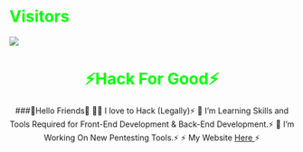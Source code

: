 <h1 style="color:#00ff00">Visitors</h1>
<img src="https://camo.githubusercontent.com/49199c3c594c526f193a5049b8e41256ea81cd86e652a71ed4061722beed576b/68747470733a2f2f70726f66696c652d636f756e7465722e676c697463682e6d652f78456c6b6f6d792f636f756e742e737667"/>
<center>
<h1 style="color:#00ff00">⚡Hack For Good⚡</h1>

###🥷Hello Friends🥷
 🧑‍💻 I love to Hack (Legally)⚡
 🌱 I’m Learning Skills and Tools Required for Front-End Development & Back-End Development.⚡
 🔭 I’m Working On New Pentesting Tools.⚡
 ⚡ My Website [ Here ](https://codefoxdev.com)⚡
